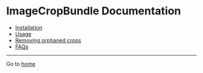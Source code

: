 ImageCropBundle Documentation
=============================

  * [Installation](installation.md)
  * [Usage](usage.md)
  * [Removing orphaned crops](orphaned.md)
  * [FAQs](faqs.md)

----
Go to [home](https://github.com/anacona16/ImageCropBundle)
